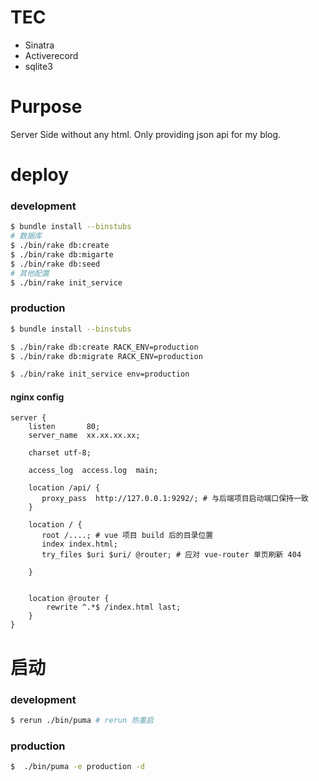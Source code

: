 # TEC

* Sinatra
* Activerecord
* sqlite3

# Purpose

Server Side without any html. Only providing json api for my blog.


# deploy

### development

```bash
$ bundle install --binstubs
# 数据库
$ ./bin/rake db:create 
$ ./bin/rake db:migarte
$ ./bin/rake db:seed
# 其他配置
$ ./bin/rake init_service 
```

### production

```bash
$ bundle install --binstubs

$ ./bin/rake db:create RACK_ENV=production
$ ./bin/rake db:migrate RACK_ENV=production

$ ./bin/rake init_service env=production
```

#### nginx config

```
server {
    listen       80;
    server_name  xx.xx.xx.xx;

    charset utf-8;

    access_log  access.log  main;

    location /api/ {
       proxy_pass  http://127.0.0.1:9292/; # 与后端项目启动端口保持一致
    }

    location / {
       root /....; # vue 项目 build 后的目录位置 
       index index.html;
       try_files $uri $uri/ @router; # 应对 vue-router 单页刷新 404

    }


    location @router {
        rewrite ^.*$ /index.html last;
    }
}
```


# 启动

### development

```bash
$ rerun ./bin/puma # rerun 热重启
```

### production

```bash
$  ./bin/puma -e production -d
```


